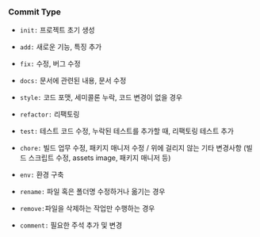 ### Commit Type

- `init:` 프로젝트 초기 생성
- `add:` 새로운 기능, 특징 추가
- `fix:` 수정, 버그 수정
- `docs:` 문서에 관련된 내용, 문서 수정
- `style:` 코드 포맷, 세미콜론 누락, 코드 변경이 없을 경우
- `refactor:` 리팩토링
- `test:` 테스트 코드 수정, 누락된 테스트를 추가할 때, 리팩토링 테스트 추가
- `chore:` 빌드 업무 수정, 패키지 매니저 수정 / 위에 걸리지 않는 기타 변경사항 (빌드 스크립트 수정, assets image, 패키지 매니저 등)
- `env:` 환경 구축
- `rename:` 파일 혹은 폴더명 수정하거나 옮기는 경우
- `remove:`파일을 삭제하는 작업만 수행하는 경우

- `comment:` 필요한 주석 추가 및 변경
